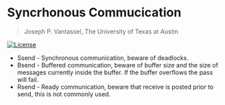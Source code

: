 # Syncrhonous Commucication

> Joseph P. Vantassel, The University of Texas at Austin

[![License](https://img.shields.io/badge/license-CC--By--SA--4.0-brightgreen.svg)](https://github.com/jpvantassel/parallel-course/blob/master/LICENSE.md)

- Ssend - Synchronous communication, beware of deadlocks.
- Bsend - Buffered communication, beware of buffer size and the size of
messages currently inside the buffer. If the buffer overflows the pass will
fail.
- Rsend - Ready communication, beware that receive is posted prior to send, this
is not commonly used.
